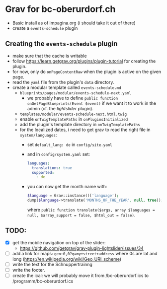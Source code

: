 # Grav for bc-oberurdorf.ch

- Basic install as of impagina.org (i should take it out of there)
- create a `events-schedule` plugin

## Creating the `events-schedule` plugin

- make sure that the cache is writable
- follow <https://learn.getgrav.org/plugins/plugin-tutorial> for creating the plugin.
- for now, only do `onPageContentRaw` when the plugin is active on the given page.
- read the `yaml` file from the plugin's `data` directory.
- create a modular template called `events-schedule.md`
  - `blueprints/pages/modular/events-schedule-next.yaml`
     - we probably have to define `public function onGetPageBlueprints(Event $event)` if we want it to work in the admin (cf. the _lightslider_ plugin).
  - `templates/modular/events-schedule-next.html.twig`
  - enable `onTwigTemplatePaths` in `onPluginsInitialized`
  - add the plugin's template directory in `onTwigTemplatePaths`
  - for the localized dates, i need to get grav to read the right file in `system/languages`:
    - set `default_lang: de` in `config/site.yaml`
    - and in `config/system.yaml` set:

        ```yaml
        languages:
          translations: true
          supported:
            - de
        ```
    - you can now get the month name with:

      ```php
      $language = Grav::instance()['language'];
      dump($language->translate('MONTHS_OF_THE_YEAR', null, true));
      ```

      where `public function translate($args, array $languages = null, $array_support = false, $html_out = false)`.



## TODO:

- [x] get the mobile navigation on top of the slider:
  - https://github.com/getgrav/grav-plugin-lightslider/issues/34
- [ ] add a link for maps: `geo:0,0?q=my+street+address` where 0s are lat and long (https://en.wikipedia.org/wiki/Geo_URI_scheme)
- [ ] write the text for the Schnuppertrainng
- [ ] write the footer.
- [ ] create the ical: we will probably move it from /bc-oberurdorf.ics to /programm/bc-oberurdorf.ics
